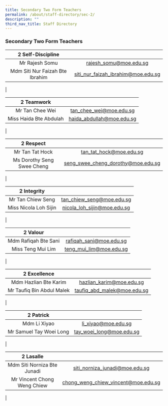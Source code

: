 ```yaml
---
title: Secondary Two Form Teachers
permalink: /about/staff-directory/sec-2/
description: ""
third_nav_title: Staff Directory
---
```

### **Secondary Two Form Teachers**

| 2 Self-Discipline |  |
|:---:|:---:|
| Mr Rajesh Somu | [rajesh_somu@moe.edu.sg](mailto:rajesh_somu@moe.edu.sg) |
| Mdm Siti Nur Faizah Bte Ibrahim | [siti_nur_faizah_ibrahim@moe.edu.sg](mailto:siti_nur_faizah_ibrahim@moe.edu.sg) |
|

| 2 Teamwork |  |
|:---:|:---:|
| Mr Tan Chee Wei | [tan_chee_wei@moe.edu.sg](mailto:tan_chee_wei@moe.edu.sg) |
| Miss Haida Bte Abdulah | [haida_abdullah@moe.edu.sg](mailto:haida_abdullah@moe.edu.sg) |
|

| 2 Respect |  |
|:---:|:---:|
| Mr Tan Tat Hock | [tan_tat_hock@moe.edu.sg](mailto:tan_tat_hock@moe.edu.sg) |
| Ms Dorothy Seng Swee Cheng | [seng_swee_cheng_dorothy@moe.edu.sg](mailto:seng_swee_cheng_dorothy@moe.edu.sg) |
|

| 2 Integrity |  |
|:---:|:---:|
| Mr Tan Chiew Seng | [tan_chiew_seng@moe.edu.sg](mailto:tan_chiew_seng@moe.edu.sg) |
| Miss Nicola Loh Sijin | [nicola_loh_sijin@moe.edu.sg](mailto:nicola_loh_sijin@moe.edu.sg) |
|

| 2 Valour |  |
|:---:|:---:|
| Mdm Rafiqah Bte Sani | [rafiqah_sani@moe.edu.sg](mailto:rafiqah_sani@moe.edu.sg) |
| Miss Teng Mui Lim | [teng_mui_lim@moe.edu.sg](mailto:teng_mui_lim@moe.edu.sg) |
|

| 2 Excellence |  |
|:---:|:---:|
| Mdm Hazlian Bte Karim | [hazlian_karim@moe.edu.sg](mailto:hazlian_karim@moe.edu.sg) |
| Mr Taufiq Bin Abdul Malek | [taufiq_abd_malek@moe.edu.sg](mailto:taufiq_abd_malek@moe.edu.sg) |
|

| 2 Patrick |  |
|:---:|:---:|
| Mdm Li Xiyao | [li_xiyao@moe.edu.sg](mailto:li_xiyao@moe.edu.sg) |
| Mr Samuel Tay Woei Long | [tay_woei_long@moe.edu.sg](mailto:tay_woei_long@moe.edu.sg) |
|

| 2 Lasalle |  |
|:---:|:---:|
| Mdm Siti Norniza Bte Junadi | [siti_norniza_junadi@moe.edu.sg](mailto:siti_norniza_junadi@moe.edu.sg) |
| Mr Vincent Chong Weng Chiew | [chong_weng_chiew_vincent@moe.edu.sg](mailto:chong_weng_chiew_vincent@moe.edu.sg) |
|